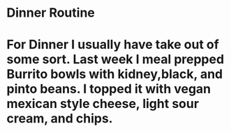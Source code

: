 # Dinner Routine

# For Dinner I usually have take out of some sort. Last week I meal prepped Burrito bowls with kidney,black, and pinto beans. I topped it with vegan mexican style cheese, light sour cream, and chips.